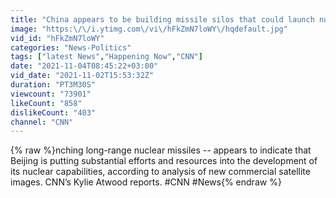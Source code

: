 ```yaml
---
title: "China appears to be building missile silos that could launch nuclear weapons"
image: "https:\/\/i.ytimg.com\/vi\/hFkZmN7loWY\/hqdefault.jpg"
vid_id: "hFkZmN7loWY"
categories: "News-Politics"
tags: ["latest News","Happening Now","CNN"]
date: "2021-11-04T08:45:22+03:00"
vid_date: "2021-11-02T15:53:32Z"
duration: "PT3M30S"
viewcount: "73901"
likeCount: "858"
dislikeCount: "403"
channel: "CNN"
---
```

{% raw %}nching long-range nuclear missiles -- appears to indicate that Beijing is putting substantial efforts and resources into the development of its nuclear capabilities, according to analysis of new commercial satellite images. CNN’s Kylie Atwood reports. #CNN #News{% endraw %}
